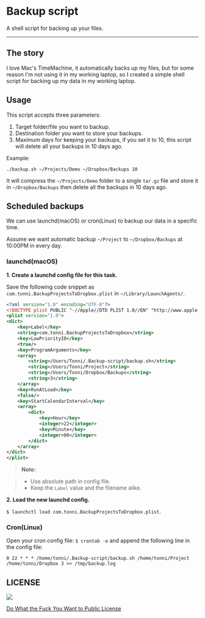 # Backup script

A shell script for backing up your files.

---

## The story

I love Mac's TimeMachine, it automatically backs up my files, but for some reason I'm not using it in my working laptop, so I created a simple shell script for backing up my data in my working laptop.

## Usage

This script accepts three parameters:

1. Target folder/file you want to backup.
2. Destination folder you want to store your backups.
3. Maximum days for keeping your backups, if you set it to 10, this script will delete all your backups in 10 days ago.

Example:

```shell
./backup.sh ~/Projects/Demo ~/Dropbox/Backups 10
```

It will compress the `~/Projects/Demo` folder to a single `tar.gz` file and store it in `~/Dropbox/Backups` then delete all the backups in 10 days ago.

## Scheduled backups

We can use launchd(macOS) or cron(Linux) to backup our data in a specific time.

Assume we want automatic backup `~/Project` to `~/Dropbox/Backups` at 10:00PM in every day.

### launchd(macOS)

**1. Create a launchd config file for this task.**

Save the following code snippet as `com.tonni.BackupProjectsToDropbox.plist` in `~/Library/LaunchAgents/`.

```xml
<?xml version="1.0" encoding="UTF-8"?>
<!DOCTYPE plist PUBLIC "-//Apple//DTD PLIST 1.0//EN" "http://www.apple.com/DTDs/PropertyList-1.0.dtd">
<plist version="1.0">
<dict>
    <key>Label</key>
    <string>com.tonni.BackupProjectsToDropbox</string>
    <key>LowPriorityIO</key>
    <true/>
    <key>ProgramArguments</key>
    <array>
        <string>/Users/Tonni/.Backup-script/backup.sh</string>
        <string>/Users/Tonni/Project</string>
        <string>/Users/Tonni/Dropbox/Backups</string>
        <string>3</string>
    </array>
    <key>RunAtLoad</key>
    <false/>
    <key>StartCalendarInterval</key>
    <array>
        <dict>
            <key>Hour</key>
            <integer>22</integer>
            <key>Minute</key>
            <integer>00</integer>
        </dict>
    </array>
</dict>
</plist>
```

> **Note:**

> - Use absolute path in config file.
> - Keep the `Label` value and the filename alike.

**2. Load the new launchd config.**

`$ launchctl load com.tonni.BackupProjectsToDropbox.plist`.

### Cron(Linux)

Open your cron config file: `$ crontab -e` and append the following line in the config file:

```shell
0 22 * * * /home/tonni/.Backup-script/backup.sh /home/tonni/Project /home/tonni/Dropbox 3 >> /tmp/backup.log
```

## LICENSE

![](http://www.wtfpl.net/wp-content/uploads/2012/12/wtfpl-badge-1.png)

[Do What the Fuck You Want to Public License](http://www.wtfpl.net/)
